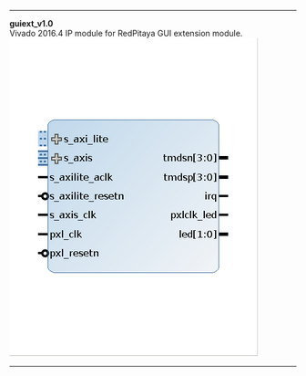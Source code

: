 
---

**guiext_v1.0**  
Vivado 2016.4 IP module for RedPitaya GUI extension module.  
![IP guiext module](./guiext_v1.0.png)  

---
